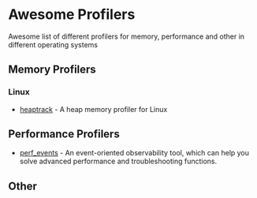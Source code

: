 # Awesome Profilers
Awesome list of different profilers for memory, performance and other in different operating systems

## Memory Profilers
### Linux
* [heaptrack](https://github.com/KDE/heaptrack) - A heap memory profiler for Linux


## Performance Profilers
* [perf_events](https://www.brendangregg.com/perf.html) - An event-oriented observability tool, which can help you solve advanced performance and troubleshooting functions.
 

## Other
